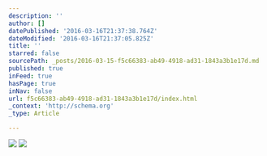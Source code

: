 ```yaml
---
description: ''
author: []
datePublished: '2016-03-16T21:37:38.764Z'
dateModified: '2016-03-16T21:37:05.825Z'
title: ''
starred: false
sourcePath: _posts/2016-03-15-f5c66383-ab49-4918-ad31-1843a3b1e17d.md
published: true
inFeed: true
hasPage: true
inNav: false
url: f5c66383-ab49-4918-ad31-1843a3b1e17d/index.html
_context: 'http://schema.org'
_type: Article

---
```

![](https://the-grid-user-content.s3-us-west-2.amazonaws.com/dee4131a-181f-4a3a-a8a2-2a83ff10cf83.png)
![](https://the-grid-user-content.s3-us-west-2.amazonaws.com/7864551b-b84d-45ae-90a9-e661a5383cac.png)